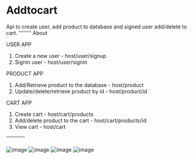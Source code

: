 # Addtocart
Api to create user, add product to database and signed user add/delete to cart.
''''''''
About

USER APP
1) Create a new user - host/user/signup
2) Signin user - host/user/signin

PRODUCT APP
1) Add/Retrieve product to the database - host/product
2) Update/delete/retrieve product by id - host/product/id

CART APP
1) Create cart - host/cart/products
2) Add/delete product to the cart - host/cart/products/id
3) View cart - host/cart

''''''''''''


![image](https://user-images.githubusercontent.com/68994357/118519424-bc59bc00-b756-11eb-9d82-a9625e53d820.png)
![image](https://user-images.githubusercontent.com/68994357/118519508-d1364f80-b756-11eb-9a14-49568a26cdd3.png)
![image](https://user-images.githubusercontent.com/68994357/118519584-e1e6c580-b756-11eb-9fef-eb812d7bdbcb.png)
![image](https://user-images.githubusercontent.com/68994357/118519666-f1660e80-b756-11eb-9187-9df590b8a61e.png)

